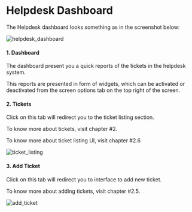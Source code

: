 # Helpdesk Dashboard

The Helpdesk dashboard looks something as in the screenshot below:

![helpdesk_dashboard](https://cloud.githubusercontent.com/assets/9676513/6571421/3a121e1e-c72e-11e4-9599-e23eb2ddc494.png)

#### 1. Dashboard

The dashboard present you a quick reports of the tickets in the helpdesk system.

This reports are presented in form of widgets, which can be activated or deactivated from the screen options tab on the top right of the screen.

#### 2. Tickets

Click on this tab will redirect you to the ticket listing section.

To know more about tickets, visit chapter #2.

To know more about ticket listing UI, visit chapter #2.6

![ticket_listing](https://cloud.githubusercontent.com/assets/9676513/6571364/9b6d6c8c-c72d-11e4-9488-847bc46c6b4d.png)


#### 3. Add Ticket

Click on this tab will redirect you to interface to add new ticket.

To know more about adding tickets, visit chapter #2.5.

![add_ticket](https://cloud.githubusercontent.com/assets/9676513/6571362/9b215176-c72d-11e4-8480-8307b474d3b4.png)





